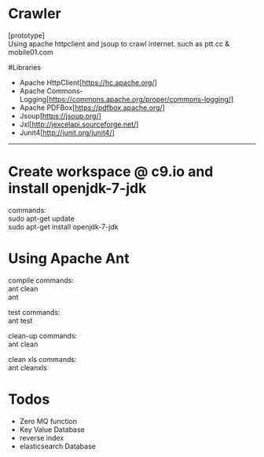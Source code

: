 # Crawler
  [prototype]  
    Using apache httpclient and jsoup to crawl internet. such as ptt.cc & mobile01.com

#Libraries

  - Apache HttpClient[https://hc.apache.org/]
  - Apache Commons-Logging[https://commons.apache.org/proper/commons-logging/]
  - Apache PDFBox[https://pdfbox.apache.org/]
  - Jsoup[https://jsoup.org/]
  - Jxl[http://jexcelapi.sourceforge.net/]
  - Junit4[http://junit.org/junit4/]

***
# Create workspace @ c9.io and install openjdk-7-jdk  
  commands:  
    sudo apt-get update  
    sudo apt-get install openjdk-7-jdk  

# Using Apache Ant

  compile commands:  
    ant clean  
    ant  

  test commands:  
    ant test  

  clean-up commands:  
    ant clean
    
  clean xls commands:  
    ant cleanxls
    

# Todos  
  - Zero MQ function
  - Key Value Database
  - reverse index
  - elasticsearch Database


